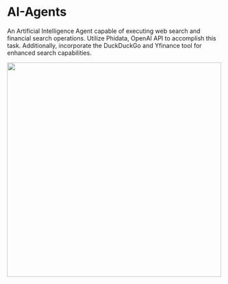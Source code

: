 # AI-Agents
An Artificial Intelligence Agent capable of executing web search and financial search operations. Utilize Phidata, OpenAI API to accomplish this task. Additionally, incorporate the DuckDuckGo and Yfinance tool for enhanced search capabilities.
<html>
  <img width=500px src="Screenshot 2025-01-23 at 7.08.45 PM.png">
</html>
